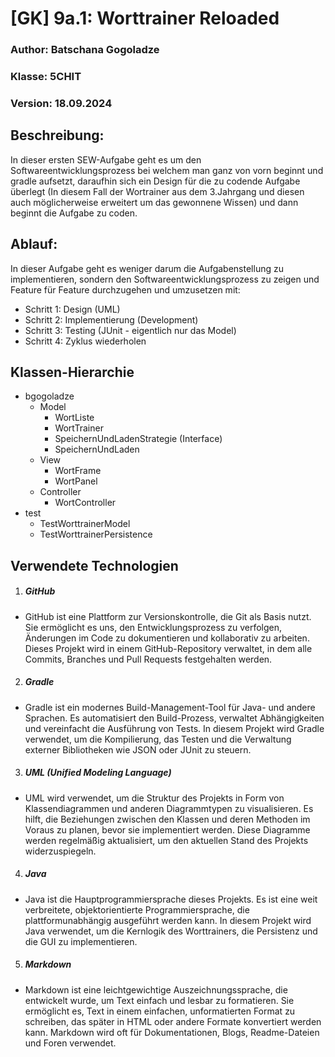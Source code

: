 # [GK] 9a.1: Worttrainer Reloaded

### Author: Batschana Gogoladze
### Klasse: 5CHIT
### Version: 18.09.2024

## Beschreibung:
In dieser ersten SEW-Aufgabe geht es um den Softwareentwicklungsprozess bei welchem man ganz von vorn beginnt und gradle 
aufsetzt, daraufhin sich ein Design für die zu codende Aufgabe überlegt (In diesem Fall der Wortrainer aus dem 3.Jahrgang 
und diesen auch möglicherweise erweitert um das gewonnene Wissen) und dann beginnt die Aufgabe zu coden.

## Ablauf:
In dieser Aufgabe geht es weniger darum die Aufgabenstellung zu implementieren, sondern den Softwareentwicklungsprozess
zu zeigen und Feature für Feature durchzugehen und umzusetzen mit:
+ Schritt 1: Design (UML)
+ Schritt 2: Implementierung (Development)
+ Schritt 3: Testing (JUnit - eigentlich nur das Model)
+ Schritt 4: Zyklus wiederholen

## Klassen-Hierarchie
+ bgogoladze
  + Model
    + WortListe
    + WortTrainer
    + SpeichernUndLadenStrategie (Interface)
    + SpeichernUndLaden
  + View
    + WortFrame
    + WortPanel
  + Controller
    + WortController
+ test
  + TestWorttrainerModel
  + TestWorttrainerPersistence

## Verwendete Technologien
1. ##### GitHub
+ GitHub ist eine Plattform zur Versionskontrolle, die Git als Basis nutzt. Sie ermöglicht es uns, den Entwicklungsprozess zu verfolgen, Änderungen im Code zu dokumentieren und kollaborativ zu arbeiten. Dieses Projekt wird in einem GitHub-Repository verwaltet, in dem alle Commits, Branches und Pull Requests festgehalten werden.

2. ##### Gradle
+ Gradle ist ein modernes Build-Management-Tool für Java- und andere Sprachen. Es automatisiert den Build-Prozess, verwaltet Abhängigkeiten und vereinfacht die Ausführung von Tests. In diesem Projekt wird Gradle verwendet, um die Kompilierung, das Testen und die Verwaltung externer Bibliotheken wie JSON oder JUnit zu steuern.

3. ##### UML (Unified Modeling Language)
+ UML wird verwendet, um die Struktur des Projekts in Form von Klassendiagrammen und anderen Diagrammtypen zu visualisieren. Es hilft, die Beziehungen zwischen den Klassen und deren Methoden im Voraus zu planen, bevor sie implementiert werden. Diese Diagramme werden regelmäßig aktualisiert, um den aktuellen Stand des Projekts widerzuspiegeln.

4. ##### Java
+ Java ist die Hauptprogrammiersprache dieses Projekts. Es ist eine weit verbreitete, objektorientierte Programmiersprache, die plattformunabhängig ausgeführt werden kann. In diesem Projekt wird Java verwendet, um die Kernlogik des Worttrainers, die Persistenz und die GUI zu implementieren.

5. ##### Markdown
+ Markdown ist eine leichtgewichtige Auszeichnungssprache, die entwickelt wurde, um Text einfach und lesbar zu formatieren. Sie ermöglicht es, Text in einem einfachen, unformatierten Format zu schreiben, das später in HTML oder andere Formate konvertiert werden kann. Markdown wird oft für Dokumentationen, Blogs, Readme-Dateien und Foren verwendet.